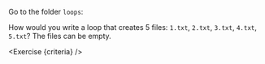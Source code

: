 <script>
import Exercise from "$components/Exercise.svelte";
import Execute from "$components/Execute.svelte";

const criteria = [];
for(let i = 1; i <= 5; i++) {
    criteria.push({
        name: `File <code>${i}.txt</code> exists`,
        checks: [{
            type: "file",
            path: `loops/${i}.txt`,
            action: "exists"
        }]
    })
}
</script>

Go to the folder `loops`:

<Execute command="cd ~/tutorial/loops/" />

How would you write a loop that creates 5 files: `1.txt`, `2.txt`, `3.txt`, `4.txt`, `5.txt`? The files can be empty.

<Exercise {criteria} />

